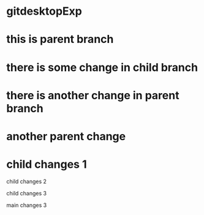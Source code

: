 # gitdesktopExp

# this is parent branch

# there is some change in child branch

# there is another change in parent branch

# another parent change

# child changes 1

child changes 2

child changes 3

main changes 3
